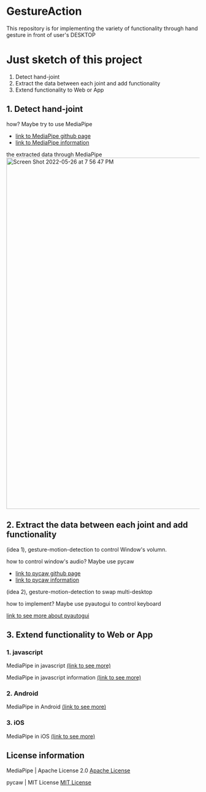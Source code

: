 # GestureAction
This repository is for implementing the variety of functionality through hand gesture in front of user's DESKTOP

# Just sketch of this project
1. Detect hand-joint
2. Extract the data between each joint and add functionality
3. Extend functionality to Web or App

## 1. Detect hand-joint

how? Maybe try to use MediaPipe 
- [link to MediaPipe github page](https://github.com/google/mediapipe)
- [link to MediaPipe information](https://google.github.io/mediapipe/getting_started/python.html)

the extracted data through MediaPipe
<img width="914" alt="Screen Shot 2022-05-26 at 7 56 47 PM" src="https://user-images.githubusercontent.com/43237393/170474742-b8905415-85fe-4448-b4ce-01bbbd7c5c0f.png">

## 2. Extract the data between each joint and add functionality

(idea 1), gesture-motion-detection to control Window's volumn.

how to control window's audio? Maybe use pycaw

- [link to pycaw github page](https://github.com/AndreMiras/pycaw)
- [link to pycaw information](https://pypi.org/project/pycaw/)

(idea 2), gesture-motion-detection to swap multi-desktop

how to implement? Maybe use pyautogui to control keyboard

[link to see more about pyautogui](https://pyautogui.readthedocs.io/en/latest/index.html)

## 3. Extend functionality to Web or App

### 1. javascript
MediaPipe in javascript [(link to see more)](https://google.github.io/mediapipe/getting_started/javascript.html)

MediaPipe in javascript information [(link to see more)](https://google.github.io/mediapipe/solutions/hands#javascript-solution-api)

### 2. Android
MediaPipe in Android [(link to see more)](https://google.github.io/mediapipe/getting_started/android.html)

### 3. iOS
MediaPipe in iOS [(link to see more)](https://google.github.io/mediapipe/getting_started/ios.html)

## License information

MediaPipe | Apache License 2.0 [Apache License](https://www.apache.org/licenses/LICENSE-2.0)

pycaw | MIT License [MIT License](https://opensource.org/licenses/MIT)
